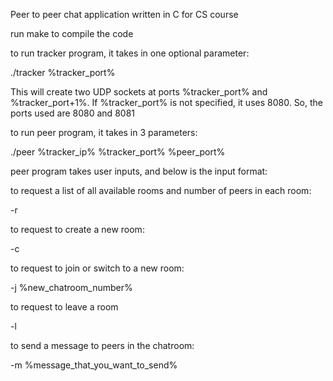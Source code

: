 Peer to peer chat application written in C for CS course

run make to compile the code

to run tracker program, it takes in one optional parameter: 

  ./tracker %tracker_port%

  This will create two UDP sockets at ports %tracker_port% and %tracker_port+1%.
  If %tracker_port% is not specified, it uses 8080. So, the ports used are 8080 and 8081

to run peer program, it takes in 3 parameters: 

  ./peer %tracker_ip% %tracker_port% %peer_port%

peer program takes user inputs, and below is the input format:

to request a list of all available rooms and number of peers in each room: 
  
  -r

to request to create a new room: 

  -c

to request to join or switch to a new room: 

  -j %new_chatroom_number%

to request to leave a room

  -l

to send a message to peers in the chatroom: 

  -m %message_that_you_want_to_send%
